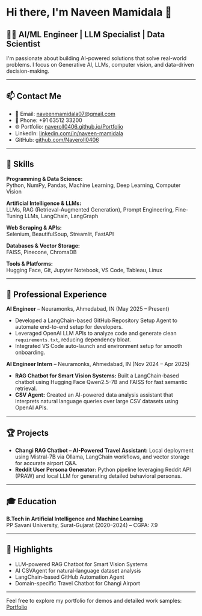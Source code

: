 # Hi there, I'm Naveen Mamidala 👋

## 👨‍💻 AI/ML Engineer | LLM Specialist | Data Scientist

I'm passionate about building AI-powered solutions that solve real-world problems. I focus on Generative AI, LLMs, computer vision, and data-driven decision-making.

---

## 📫 Contact Me
- 📧 Email: [naveenmamidala07@gmail.com](mailto:naveenmamidala07@gmail.com)  
- 📱 Phone: +91 63512 33200  
- 🌐 Portfolio: [naveroll0406.github.io/Portfolio](https://naveroll0406.github.io/Portfolio/)  
- LinkedIn: [linkedin.com/in/naveen-mamidala](https://linkedin.com/in/naveen-mamidala)  
- GitHub: [github.com/Naveroll0406](https://github.com/Naveroll0406)  

---

## 💼 Skills

**Programming & Data Science:**  
Python, NumPy, Pandas, Machine Learning, Deep Learning, Computer Vision  

**Artificial Intelligence & LLMs:**  
LLMs, RAG (Retrieval-Augmented Generation), Prompt Engineering, Fine-Tuning LLMs, LangChain, LangGraph  

**Web Scraping & APIs:**  
Selenium, BeautifulSoup, Streamlit, FastAPI  

**Databases & Vector Storage:**  
FAISS, Pinecone, ChromaDB  

**Tools & Platforms:**  
Hugging Face, Git, Jupyter Notebook, VS Code, Tableau, Linux  

---

## 🚀 Professional Experience

**AI Engineer** – Neuramonks, Ahmedabad, IN (May 2025 – Present)  
- Developed a LangChain-based GitHub Repository Setup Agent to automate end-to-end setup for developers.  
- Leveraged OpenAI LLM APIs to analyze code and generate clean `requirements.txt`, reducing dependency bloat.  
- Integrated VS Code auto-launch and environment setup for smooth onboarding.  

**AI Engineer Intern** – Neuramonks, Ahmedabad, IN (Nov 2024 – Apr 2025)  
- **RAG Chatbot for Smart Vision Systems:** Built a LangChain-based chatbot using Hugging Face Qwen2.5-7B and FAISS for fast semantic retrieval.  
- **CSV Agent:** Created an AI-powered data analysis assistant that interprets natural language queries over large CSV datasets using OpenAI APIs.  

---

## 🏆 Projects

- **Changi RAG Chatbot – AI-Powered Travel Assistant:** Local deployment using Mistral-7B via Ollama, LangChain workflows, and vector storage for accurate airport Q&A.  
- **Reddit User Persona Generator:** Python pipeline leveraging Reddit API (PRAW) and local LLM for generating detailed behavioral personas.  

---

## 🎓 Education

**B.Tech in Artificial Intelligence and Machine Learning**  
PP Savani University, Surat-Gujarat (2020–2024) – CGPA: 7.9  

---

## 📌 Highlights

- LLM-powered RAG Chatbot for Smart Vision Systems  
- AI CSVAgent for natural-language dataset analysis  
- LangChain-based GitHub Automation Agent  
- Domain-specific Travel Chatbot for Changi Airport  

---

Feel free to explore my portfolio for demos and detailed work samples: [Portfolio](https://naveroll0406.github.io/Portfolio/)
